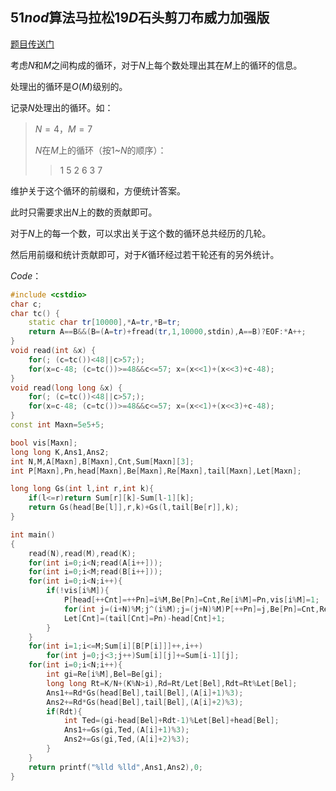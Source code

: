 ## $51nod$算法马拉松$19D$石头剪刀布威力加强版

[题目传送门](http://www.51nod.com/contest/Problem.html#!problemId=1501&contestId=28)

考虑$N$和$M$之间构成的循环，对于$N$上每个数处理出其在$M$上的循环的信息。

处理出的循环是$O(M)$级别的。

记录$N$处理出的循环。如：

> $N=4$，$M=7$
>
> $N$在$M$上的循环（按$1$~$N$的顺序）：
>
> > 1 5 2 6 3 7

维护关于这个循环的前缀和，方便统计答案。

此时只需要求出$N$上的数的贡献即可。

对于$N$上的每一个数，可以求出关于这个数的循环总共经历的几轮。

然后用前缀和统计贡献即可，对于$K$循环经过若干轮还有的另外统计。

*Code*：

~~~c++
#include <cstdio>
char c;
char tc() {
	static char tr[10000],*A=tr,*B=tr;
	return A==B&&(B=(A=tr)+fread(tr,1,10000,stdin),A==B)?EOF:*A++;
}
void read(int &x) {
	for(; (c=tc())<48||c>57;);
	for(x=c-48; (c=tc())>=48&&c<=57; x=(x<<1)+(x<<3)+c-48);
}
void read(long long &x) {
	for(; (c=tc())<48||c>57;);
	for(x=c-48; (c=tc())>=48&&c<=57; x=(x<<1)+(x<<3)+c-48);
}
const int Maxn=5e5+5;

bool vis[Maxn];
long long K,Ans1,Ans2;
int N,M,A[Maxn],B[Maxn],Cnt,Sum[Maxn][3];
int P[Maxn],Pn,head[Maxn],Be[Maxn],Re[Maxn],tail[Maxn],Let[Maxn];

long long Gs(int l,int r,int k){
	if(l<=r)return Sum[r][k]-Sum[l-1][k];
	return Gs(head[Be[l]],r,k)+Gs(l,tail[Be[r]],k);
}

int main()
{
	read(N),read(M),read(K);
	for(int i=0;i<N;read(A[i++]));
	for(int i=0;i<M;read(B[i++]));
	for(int i=0;i<N;i++){
		if(!vis[i%M]){
			P[head[++Cnt]=++Pn]=i%M,Be[Pn]=Cnt,Re[i%M]=Pn,vis[i%M]=1;
			for(int j=(i+N)%M;j^(i%M);j=(j+N)%M)P[++Pn]=j,Be[Pn]=Cnt,Re[j]=Pn,vis[j]=1;
			Let[Cnt]=(tail[Cnt]=Pn)-head[Cnt]+1;
		}
	}
	for(int i=1;i<=M;Sum[i][B[P[i]]]++,i++)
		for(int j=0;j<3;j++)Sum[i][j]+=Sum[i-1][j];
	for(int i=0;i<N;i++){
		int gi=Re[i%M],Bel=Be[gi];
		long long Rt=K/N+(K%N>i),Rd=Rt/Let[Bel],Rdt=Rt%Let[Bel];
		Ans1+=Rd*Gs(head[Bel],tail[Bel],(A[i]+1)%3);
		Ans2+=Rd*Gs(head[Bel],tail[Bel],(A[i]+2)%3);
		if(Rdt){
			int Ted=(gi-head[Bel]+Rdt-1)%Let[Bel]+head[Bel];
			Ans1+=Gs(gi,Ted,(A[i]+1)%3);
			Ans2+=Gs(gi,Ted,(A[i]+2)%3);
		}
	}
	return printf("%lld %lld",Ans1,Ans2),0;
}
~~~

